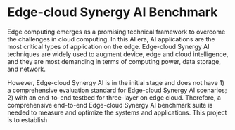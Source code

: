 # Edge-cloud Synergy AI Benchmark
Edge computing emerges as a promising technical framework to overcome the challenges in cloud computing. In this AI era, AI applications are the most critical types of application on the edge. Edge-cloud Synergy AI techniques are widely used to augment device, edge and cloud intelligence, and they are most demanding in terms of computing power, data storage, and network. 

However, Edge-cloud Synergy AI is in the initial stage and does not have 1) a comprehensive evaluation standard for Edge-cloud Synergy AI scenarios; 2) with an end-to-end testbed for three-layer on edge cloud. Therefore, a comprehensive end-to-end Edge-cloud Synergy AI benchmark suite is needed to measure and optimize the systems and applications. This project is to establish 
